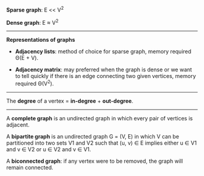 **Sparse graph**: E << V<sup>2</sup>

**Dense graph**: E ≈  V<sup>2</sup>

---

**Representations of graphs**

- **Adjacency lists**: method of choice for sparse graph, memory required Θ(E + V).

- **Adjacency matrix**: may preferred when the graph is dense or we want to tell quickly if there is an edge connecting two given vertices, memory required Θ(V<sup>2</sup>).

---

The **degree** of a vertex = **in-degree** + **out-degree**.

---

A **complete graph** is an undirected graph in which every pair of vertices is adjacent.

A **bipartite graph** is an undirected graph G = (V, E) in which V can be partitioned into two sets V1 and V2 such that (u, v) ∈ E implies either u ∈ V1 and v ∈ V2 or u ∈ V2 and v ∈ V1.

A **biconnected graph**: if any vertex were to be removed, the graph will remain connected.

